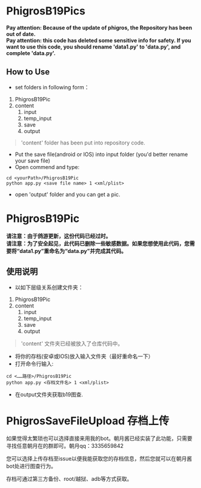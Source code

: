 
# PhigrosB19Pics
**Pay attention: Because of the update of phigros, the Repository has been out of date.**<br>
**Pay attention: this code has deleted some sensitive info for safety. If you want to use this code, you should rename 'data1.py' to 'data.py', and complete 'data.py'.**
## How to Use
- set folders in following form：
1. PhigrosB19Pic
2. content
    1. input
    2. temp_input
    3. save
    4. output
> 'content' folder has been put into repository code.
- Put the save file(android or IOS) into input folder (you'd better rename your save file)
- Open commend and type:
```dos
cd <yourPath>/PhigrosB19Pic
python app.py <save file name> 1 <xml/plist>
```
- open 'output' folder and you can get a pic.
> 
# PhigrosB19Pic
**请注意：由于鸽游更新，这份代码已经过时。**<br>
**请注意：为了安全起见，此代码已删除一些敏感数据。如果您想使用此代码，您需要将“data1.py”重命名为“data.py”并完成其代码。**
## 使用说明
- 以如下层级关系创建文件夹：
1. PhigrosB19Pic
2. content
    1. input
    2. temp_input
    3. save
    4. output
> 'content' 文件夹已经被放入了仓库代码中。
- 将你的存档(安卓或IOS)放入输入文件夹（最好重命名一下）
- 打开命令行输入:
```dos
cd <……路径>/PhigrosB19Pic
python app.py <存档文件名> 1 <xml/plist>
```
- 在output文件夹获取b19图查.
# PhigrosSaveFileUpload 存档上传
如果觉得太繁琐也可以选择直接来用我的bot。朝月酱已经实装了此功能，只需要寻找任意朝月在的群即可。朝月qq：3335659842
> 
您可以选择上传存档至issue以便我能获取您的存档信息，然后您就可以在朝月酱bot处进行图查行为。
> 
存档可通过第三方备份、root/越狱、adb等方式获取。
